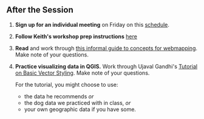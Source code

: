 ## After the Session  

1. **Sign up for an individual meeting** on Friday on this [schedule](https://cornell.box.com/s/mosxa4mnp7fw3mbsarcha22rj4twn83c).  
  
2. **Follow Keith's workshop prep instructions** [here](https://github.com/kgjenkins/webmap-workshop)  
  
3. **Read** and work through [this informal guide to concepts for webmapping](https://github.com/cornell-colab/SGFDH-2022/blob/main/W9A.%20Web%20Maps/REFERENCE-Guide-to-Webmap-Concepts.md). Make note of your questions. 
  
4. **Practice visualizing data in QGIS.** Work through Ujaval Gandhi's [Tutorial on Basic Vector Styling](https://www.qgistutorials.com/en/docs/3/basic_vector_styling.html). Make note of your questions.  
  
   For the tutorial, you might choose to use:  
      * the data he recommends *or*  
      * the dog data we practiced with in class, *or*  
      * your own geographic data if you have some.  
  

